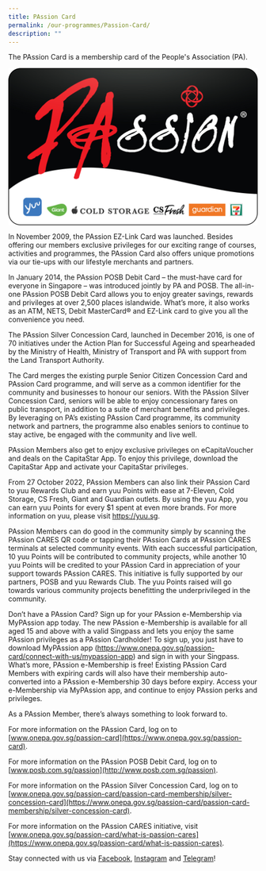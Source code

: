 ```yaml
---
title: PAssion Card
permalink: /our-programmes/Passion-Card/
description: ""
---
```

The PAssion Card is a membership card of the People's Association (PA).


<img style="width:600px" align="center" src="/images/Our%20Programmes/Corporate-Black-Cardface-(with-logos).jpg">

In November 2009, the PAssion EZ-Link Card was launched. Besides offering our members exclusive privileges for our exciting range of courses, activities and programmes, the PAssion Card also offers unique promotions via our tie-ups with our lifestyle merchants and partners.

In January 2014, the PAssion POSB Debit Card – the must-have card for everyone in Singapore – was introduced jointly by PA and POSB. The all-in-one PAssion POSB Debit Card allows you to enjoy greater savings, rewards and privileges at over 2,500 places islandwide. What’s more, it also works as an ATM, NETS, Debit MasterCard® and EZ-Link card to give you all the convenience you need.

The PAssion Silver Concession Card, launched in December 2016, is one of 70 initiatives under the Action Plan for Successful Ageing and spearheaded by the Ministry of Health, Ministry of Transport and PA with support from the Land Transport Authority.

The Card merges the existing purple Senior Citizen Concession Card and PAssion Card programme, and will serve as a common identifier for the community and businesses to honour our seniors. With the PAssion Silver Concession Card, seniors will be able to enjoy concessionary fares on public transport, in addition to a suite of merchant benefits and privileges. By leveraging on PA’s existing PAssion Card programme, its community network and partners, the programme also enables seniors to continue to stay active, be engaged with the community and live well.

PAssion Members also get to enjoy exclusive privileges on eCapitaVoucher and deals on the CapitaStar App. To enjoy this privilege, download the CapitaStar App and activate your CapitaStar privileges.

From 27 October 2022, PAssion Members can also link their PAssion Card to yuu Rewards Club and earn yuu Points with ease at 7-Eleven, Cold Storage, CS Fresh, Giant and Guardian outlets. By using the yuu App, you can earn yuu Points for every $1 spent at even more brands. For more information on yuu, please visit https://yuu.sg.

PAssion Members can do good in the community simply by scanning the PAssion CARES QR code or tapping their PAssion Cards at PAssion CARES terminals at selected community events. With each successful participation, 10 yuu Points will be contributed to community projects, while another 10 yuu Points will be credited to your PAssion Card in appreciation of your support towards PAssion CARES. This initiative is fully supported by our partners, POSB and yuu Rewards Club. The yuu Points raised will go towards various community projects benefitting the underprivileged in the community.

Don’t have a PAssion Card? Sign up for your PAssion e-Membership via MyPAssion app today. The new PAssion e-Membership is available for all aged 15 and above with a valid Singpass and lets you enjoy the same PAssion privileges as a PAssion Cardholder! To sign up, you just have to download MyPAssion app (https://www.onepa.gov.sg/passion-card/connect-with-us/mypassion-app) and sign in with your Singpass. What’s more, PAssion e-Membership is free! Existing PAssion Card Members with expiring cards will also have their membership auto-converted into a PAssion e-Membership 30 days before expiry. Access your e-Membership via MyPAssion app, and continue to enjoy PAssion perks and privileges.

As a PAssion Member, there’s always something to look forward to.

For more information on the PAssion Card, log on to [www.onepa.gov.sg/passion-card](https://www.onepa.gov.sg/passion-card).

For more information on the PAssion POSB Debit Card, log on to [www.posb.com.sg/passion](http://www.posb.com.sg/passion).

For more information on the PAssion Silver Concession Card, log on to [www.onepa.gov.sg/passion-card/passion-card-membership/silver-concession-card](https://www.onepa.gov.sg/passion-card/passion-card-membership/silver-concession-card).

For more information on the PAssion CARES initiative, visit [www.onepa.gov.sg/passion-card/what-is-passion-cares](https://www.onepa.gov.sg/passion-card/what-is-passion-cares).

Stay connected with us via [Facebook](http://www.facebook.com/PAssionCard), [Instagram](http://www.instagram.com/PAssionCard) and [Telegram](https://t.me/SGPAssionDeals)!